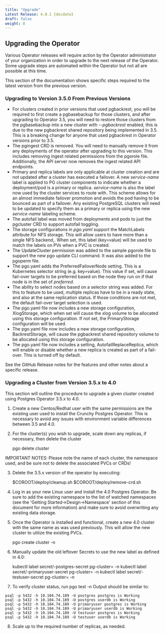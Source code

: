 ```yaml
---
title: "Upgrade"
Latest Release: 4.0.1 {docdate}
draft: false
weight: 8
---
```


## Upgrading the Operator
Various Operator releases will require action by the Operator administrator of your organization in order to upgrade to the next release of the Operator.  Some upgrade steps are automated within the Operator but not all are possible at this time.

This section of the documentation shows specific steps required to the
latest version from the previous version.

### Upgrading to Version 3.5.0 From Previous Versions
 * For clusters created in prior versions that used pgbackrest, you
will be required to first create a pgbasebackup for those clusters,
and after upgrading to Operator 3.5, you will need to restore those clusters
from the pgbasebackup into a new cluster with *--pgbackrest* enabled, this
is due to the new pgbackrest shared repository being implemented in 3.5.  This
is a breaking change for anyone that used pgbackrest in Operator versions
prior to 3.5.
 * The pgingest CRD is removed. You will need to manually remove it from any deployments of the operator after upgrading to this version. This includes removing ingest related permissions from the pgorole file. Additionally, the API server now
removes the ingest related API endpoints.
 * Primary and replica labels are only applicable at cluster creation and are not updated after a cluster has executed a failover. A new *service-name* label is applied to PG cluster components to indicate whether a deployment/pod is a primary or replica. *service-name* is also the label now used by the cluster services to route with. This scheme allows for an almost immediate failover promotion and avoids the pod having to be bounced as part of a failover.  Any existing PostgreSQL clusters will need to be updated to specify them as a primary or replica using the new *service-name* labeling scheme.  
 * The autofail label was moved from deployments and pods to just the pgcluster CRD to support autofail toggling.
 * The storage configurations in *pgo.yaml* support the MatchLabels attribute for NFS storage. This will allow users to have more than a single NFS backend,. When set, this label (key=value) will be used to match the labels on PVs when a PVC is created.
 * The UpdateCluster permission was added to the sample pgorole file to support the new pgo update CLI command. It was also added to the pgoperm file.
 * The pgo.yaml adds the PreferredFailoverNode setting. This is a Kubernetes selector string (e.g. key=value).  This value if set, will cause fail-over targets to be preferred based on the node they run on if that node is in the set of *preferred*.
 * The ability to select nodes based on a selector string was added.  For this to feature to be used, multiple replicas have to be in a ready state, and also at the same replication status.  If those conditions are not met, the default fail-over target selection is used.
 * The pgo.yaml file now includes a new storage configuration, XlogStorage, which when set will cause the xlog volume to be allocated using this storage configuration. If not set, the PrimaryStorage configuration will be used.
 * The pgo.yaml file now includes a new storage configuration, BackrestStorage, will cause the pgbackrest shared repository volume to be allocated using this storage configuration. 
 * The pgo.yaml file now includes a setting, AutofailReplaceReplica, which will enable or disable whether a new replica is created as part of a fail-over. This is turned off by default.

See the GitHub Release notes for the features and other notes about a specific release.

### Upgrading a Cluster from Version 3.5.x to 4.0

This section will outline the procedure to upgrade a given cluster created using Postgres Operator 3.5.x to 4.0.

1) Create a new Centos/Redhat user with the same permissions are the existing user used to install the Crunchy Postgres Operator. This is necessary to avoid any issues with environment variable differences between 3.5 and 4.0.

2) For the cluster(s) you wish to upgrade, scale down any replicas, if necessary, then delete the cluster

	pgo delete cluster <clustername>

IMPORTANT NOTES:
Please note the name of each cluster, 
the namespace used, 
and be sure not to delete the associated PVCs or CRDs!

3) Delete the 3.5.x version of the operator by executing:

	$COROOT/deploy/cleanup.sh
	$COROOT/deploy/remove-crd.sh

4) Log in as your new Linux user and install the 4.0 Postgres Operator. Be sure to add the existing namespace to the list of watched namespaces (see the 'Getting Started->Design->Namespace' section of this document for more information)  and make sure to avoid overwriting any existing data storage.

5) Once the Operator is installed and functional, create a new 4.0 cluster with the same name as was used previously. This will allow the new cluster to utilize the existing PVCs.

	pgo create cluster <clustername> -n <namespace>

6) Manually update the old leftover Secrets to use the new label as defined in 4.0:

	kubectl label secret/<clustername>-postgres-secret pg-cluster=<clustername> -n <namespace>
	kubectl label secret/<clustername>-primaryuser-secret pg-cluster=<clustername> -n <namespace>
	kubectl label secret/<clustername>-testuser-secret pg-cluster=<clustername> -n <namespace>

7) To verify cluster status, run 
	pgo test <clustername> -n <namespace>
Output should be similar to:
```
psql -p 5432 -h 10.104.74.189 -U postgres postgres is Working
psql -p 5432 -h 10.104.74.189 -U postgres userdb is Working
psql -p 5432 -h 10.104.74.189 -U primaryuser postgres is Working
psql -p 5432 -h 10.104.74.189 -U primaryuser userdb is Working
psql -p 5432 -h 10.104.74.189 -U testuser postgres is Working
psql -p 5432 -h 10.104.74.189 -U testuser userdb is Working
``` 
8) Scale up to the required number of replicas, as needed.
